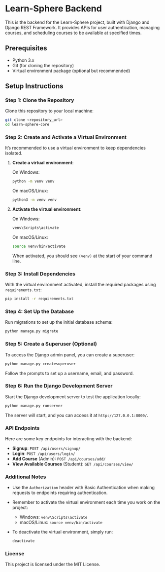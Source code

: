 # Learn-Sphere Backend

This is the backend for the Learn-Sphere project, built with Django and Django REST Framework. It provides APIs for user authentication, managing courses, and scheduling courses to be available at specified times.

## Prerequisites

- Python 3.x
- Git (for cloning the repository)
- Virtual environment package (optional but recommended)

## Setup Instructions

### Step 1: Clone the Repository

Clone this repository to your local machine:

```bash
git clone <repository_url>
cd learn-sphere-core
```

### Step 2: Create and Activate a Virtual Environment

It’s recommended to use a virtual environment to keep dependencies isolated.

1. **Create a virtual environment**:

   On Windows:
   ```bash
   python -m venv venv
   ```

   On macOS/Linux:
   ```bash
   python3 -m venv venv
   ```

2. **Activate the virtual environment**:

   On Windows:
   ```bash
   venv\Scripts\activate
   ```

   On macOS/Linux:
   ```bash
   source venv/bin/activate
   ```

   When activated, you should see `(venv)` at the start of your command line.

### Step 3: Install Dependencies

With the virtual environment activated, install the required packages using `requirements.txt`:

```bash
pip install -r requirements.txt
```

### Step 4: Set Up the Database

Run migrations to set up the initial database schema:

```bash
python manage.py migrate
```

### Step 5: Create a Superuser (Optional)

To access the Django admin panel, you can create a superuser:

```bash
python manage.py createsuperuser
```

Follow the prompts to set up a username, email, and password.

### Step 6: Run the Django Development Server

Start the Django development server to test the application locally:

```bash
python manage.py runserver
```

The server will start, and you can access it at `http://127.0.0.1:8000/`.

### API Endpoints

Here are some key endpoints for interacting with the backend:

- **Signup**: `POST /api/users/signup/`
- **Login**: `POST /api/users/login/`
- **Add Course** (Admin): `POST /api/courses/add/`
- **View Available Courses** (Student): `GET /api/courses/view/`

### Additional Notes

- Use the `Authorization` header with Basic Authentication when making requests to endpoints requiring authentication.
- Remember to activate the virtual environment each time you work on the project:

  - Windows: `venv\Scripts\activate`
  - macOS/Linux: `source venv/bin/activate`

- To deactivate the virtual environment, simply run:

  ```bash
  deactivate
  ```

### License

This project is licensed under the MIT License.
